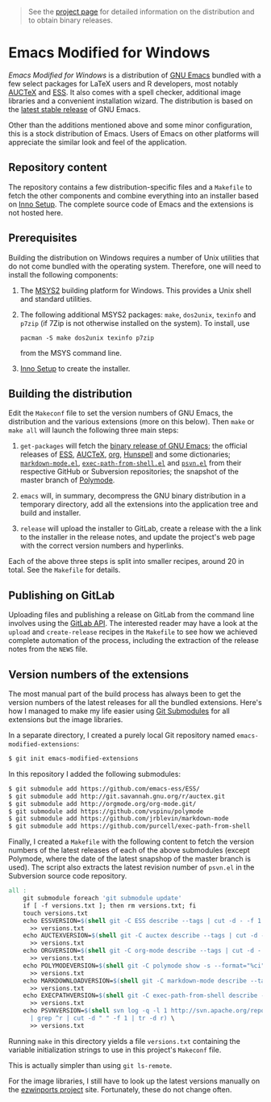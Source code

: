 > See the
> [project page](https://vigou3.gitlab.io/emacs-modified-windows) for
> detailed information on the distribution and to obtain binary
> releases.

# Emacs Modified for Windows

*Emacs Modified for Windows* is a distribution of
[GNU Emacs](https://www.gnu.org/software/emacs/) bundled with a few
select packages for LaTeX users and R developers, most notably
[AUCTeX](https://www.gnu.org/software/auctex/) and
[ESS](https://ess.r-project.org). It also comes with a spell checker,
additional image libraries and a convenient installation wizard. The
distribution is based on the
[latest stable release](http://ftp.gnu.org/gnu/emacs/windows/) of GNU
Emacs.

Other than the additions mentioned above and some minor configuration,
this is a stock distribution of Emacs. Users of Emacs on other
platforms will appreciate the similar look and feel of the
application.

## Repository content

The repository contains a few distribution-specific files and a
`Makefile` to fetch the other components and combine everything into
an installer based on [Inno Setup](http://innosetup.com). The complete
source code of Emacs and the extensions is not hosted here.

## Prerequisites

Building the distribution on Windows requires a number of Unix
utilities that do not come bundled with the operating
system. Therefore, one will need to install the following components:

1. The  [MSYS2](http://www.msys2.org) building platform for Windows. This
   provides a Unix shell and standard utilities.

2. The following additional MSYS2 packages: `make`, `dos2unix`,
   `texinfo` and `p7zip` (if 7Zip is not otherwise installed on the
   system). To install, use
   
   ```
   pacman -S make dos2unix texinfo p7zip
   ```
   
   from the MSYS command line.

4. [Inno Setup](http://innosetup.com) to create the installer.

## Building the distribution

Edit the `Makeconf` file to set the version numbers of GNU Emacs, the
distribution and the various extensions (more on this below). Then
`make` or `make all` will launch the following three main steps:

1. `get-packages` will fetch the
   [binary release of GNU Emacs](http://ftp.gnu.org/gnu/emacs/windows/);
   the official releases of [ESS](https://ess.r-project.org),
   [AUCTeX](https://www.gnu.org/software/auctex/),
   [org](https://org-mode.org),
   [Hunspell](https://hunspell.github.io/) and some dictionaries; 
   [`markdown-mode.el`](https://github.com/jrblevin/markdown-mode),
   [`exec-path-from-shell.el`](https://github.com/purcell/exec-path-from-shell)
   and
   [`psvn.el`](http://svn.apache.org/repos/asf/subversion/trunk/contrib/client-side/emacs/)
   from their respective GitHub or Subversion repositories; the
   snapshot of the master branch of
   [Polymode](https://github.com/vspinu/polymode/).

2. `emacs` will, in summary, decompress the GNU binary distribution in a
   temporary directory, add all the extensions into the application
   tree and build and installer.

3. `release` will upload the installer to GitLab, create a release
   with the a link to the installer in the release notes, and update
   the project's web page with the correct version numbers and
   hyperlinks.

Each of the above three steps is split into smaller recipes, around 20
in total. See the `Makefile` for details.

## Publishing on GitLab

Uploading files and publishing a release on GitLab from the command
line involves using the
[GitLab API](https://docs.gitlab.com/ee/api/README.html). The
interested reader may have a look at the `upload` and `create-release`
recipes in the `Makefile` to see how we achieved complete automation
of the process, including the extraction of the release notes from the
`NEWS` file.

## Version numbers of the extensions

The most manual part of the build process has always been to get the
version numbers of the latest releases for all the bundled extensions.
Here's how I managed to make my life easier using
[Git Submodules](https://git-scm.com/book/en/v2/Git-Tools-Submodules)
for all extensions but the image libraries.

In a separate directory, I created a purely local Git repository named
`emacs-modified-extensions`:

```bash
$ git init emacs-modified-extensions
```

In this repository I added the following submodules:

```bash
$ git submodule add https://github.com/emacs-ess/ESS/
$ git submodule add http://git.savannah.gnu.org/r/auctex.git
$ git submodule add http://orgmode.org/org-mode.git/
$ git submodule add https://github.com/vspinu/polymode
$ git submodule add https://github.com/jrblevin/markdown-mode
$ git submodule add https://github.com/purcell/exec-path-from-shell
```

Finally, I created a `Makefile` with the following content to fetch
the version numbers of the latest releases of each of the above
submodules (except Polymode, where the date of the latest snapshop of
the master branch is used). The script also extracts the latest
revision number of `psvn.el` in the Subversion source code repository.

```Makefile
all :
	git submodule foreach 'git submodule update'
	if [ -f versions.txt ]; then rm versions.txt; fi
	touch versions.txt
	echo ESSVERSION=$(shell git -C ESS describe --tags | cut -d - -f 1 | tr -d v) \
	  >> versions.txt
	echo AUCTEXVERSION=$(shell git -C auctex describe --tags | cut -d - -f 1 | cut -d _ -f 2-3 | tr _ .) \
	  >> versions.txt
	echo ORGVERSION=$(shell git -C org-mode describe --tags | cut -d - -f 1 | cut -d _ -f 2) \
	  >> versions.txt
	echo POLYMODEVERSION=$(shell git -C polymode show -s --format="%ci" HEAD | cut -d " " -f 1) \
	  >> versions.txt
	echo MARKDOWNLOADVERSION=$(shell git -C markdown-mode describe --tags | cut -d - -f 1 | tr -d v) \
	  >> versions.txt
	echo EXECPATHVERSION=$(shell git -C exec-path-from-shell describe --tags | cut -d - -f 1) \
	  >> versions.txt
	echo PSVNVERSION=$(shell svn log -q -l 1 http://svn.apache.org/repos/asf/subversion/trunk/contrib/client-side/emacs/psvn.el \
	  | grep ^r | cut -d " " -f 1 | tr -d r) \
	  >> versions.txt
```

Running `make` in this directory yields a file `versions.txt`
containing the variable initialization strings to use in this
project's `Makeconf` file.

This is actually simpler than using `git ls-remote`.

For the image libraries, I still have to look up the latest versions
manually on the
[ezwinports project](https://sourceforge.net/projects/ezwinports/files/?source=navbar)
site. Fortunately, these do not change often.
